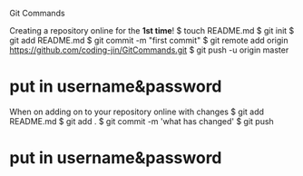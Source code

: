 Git Commands

Creating a repository online for the <b>1st time</b>!
$ touch README.md
$ git init
$ git add README.md
$ git commit -m "first commit"
$ git remote add origin https://github.com/coding-jin/GitCommands.git
$ git push -u origin master
# put in username&password


When on adding on to your repository online with changes
$ git add README.md
$ git add .
$ git commit -m 'what has changed'
$ git push
# put in username&password



